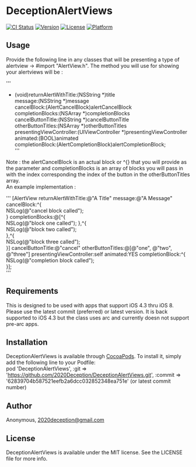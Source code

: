 # DeceptionAlertViews

[![CI Status](http://img.shields.io/travis/Anonymous/DeceptionAlertViews.svg?style=flat)](https://travis-ci.org/Anonymous/DeceptionAlertViews)
[![Version](https://img.shields.io/cocoapods/v/DeceptionAlertViews.svg?style=flat)](http://cocoadocs.org/docsets/DeceptionAlertViews)
[![License](https://img.shields.io/cocoapods/l/DeceptionAlertViews.svg?style=flat)](http://cocoadocs.org/docsets/DeceptionAlertViews)
[![Platform](https://img.shields.io/cocoapods/p/DeceptionAlertViews.svg?style=flat)](http://cocoadocs.org/docsets/DeceptionAlertViews)

## Usage

Provide the following line in any classes that will be presenting a type of alertview -> #import "AlertView.h".
The method you will use for showing your alertviews will be :  

'''
+ (void)returnAlertWithTitle:(NSString *)title  
message:(NSString *)message  
cancelBlock:(AlertCancelBlock)alertCancelBlock  
completionBlocks:(NSArray *)completionBlocks  
cancelButtonTitle:(NSString *)cancelButtonTitle  
otherButtonTitles:(NSArray *)otherButtonTitles  
presentingViewController:(UIViewController *)presentingViewController  
animated:(BOOL)animated  
completionBlock:(AlertCompletionBlock)alertCompletionBlock;  
'''  
  
Note : the alertCancelBlock is an actual block or ^{} that you will provide as the parameter and completionBlocks is an array of blocks you will pass in with the index corresponding the index of the button in the otherButtonTitles array.  
An example implementation :  

'''
[AlertView returnAlertWithTitle:@"A Title" message:@"A Message" cancelBlock:^{  
NSLog(@"cancel block called");  
} completionBlocks:@[^{  
NSLog(@"block one called"); 
},^{  
NSLog(@"block two called");  
},^{  
NSLog(@"block three called");  
}] cancelButtonTitle:@"cancel" otherButtonTitles:@[@"one", @"two", @"three"] presentingViewController:self animated:YES completionBlock:^{  
NSLog(@"completion block called");  
}];  
'''  

## Requirements

This is designed to be used with apps that support iOS 4.3 thru iOS 8. Please use the latest commit (preferred) or latest version. It is back supported to iOS 4.3 but the class uses arc and currently doesn not support pre-arc apps.

## Installation

DeceptionAlertViews is available through [CocoaPods](http://cocoapods.org). To install it, simply add the following line to your Podfile:  
    pod 'DeceptionAlertViews', :git => 'https://github.com/2020Deception/DeceptionAlertViews.git', :commit => '62839704b587521eefb2a6dcc032852348ea751e' (or latest commit number)

## Author

Anonymous, 2020deception@gmail.com

## License

DeceptionAlertViews is available under the MIT license. See the LICENSE file for more info.

